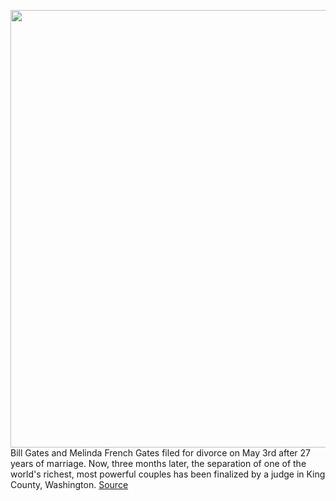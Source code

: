 <img src='https://cdn.vox-cdn.com/thumbor/1KbSGYYj7g9T2fXieeI3Zs54c5M=/0x0:3000x2100/1200x800/filters:focal(1260x810:1740x1290)/cdn.vox-cdn.com/uploads/chorus_image/image/69670680/1130788958.0.jpg' width='700px' /><br/>
Bill Gates and Melinda French Gates filed for divorce on May 3rd after 27 years of marriage. Now, three months later, the separation of one of the world's richest, most powerful couples has been finalized by a judge in King County, Washington.
<a href='https://www.theverge.com/2021/8/3/22607200/bill-gates-melinda-french-gates-divorce-finalized-financial-assets-foundation'> Source <a/>